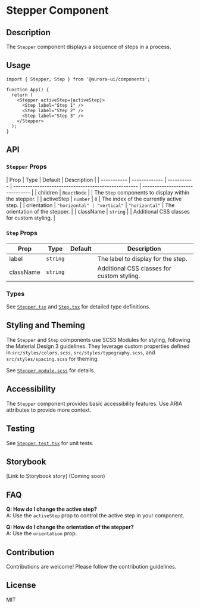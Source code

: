 # Stepper Component

## Description

The `Stepper` component displays a sequence of steps in a process.

## Usage

```tsx
import { Stepper, Step } from '@aurora-ui/components';

function App() {
  return (
    <Stepper activeStep={activeStep}>
      <Step label="Step 1" />
      <Step label="Step 2" />
      <Step label="Step 3" />
    </Stepper>
  );
}
```

## API

### `Stepper` Props

| Prop        | Type          | Default     | Description                                          |
| ----------- | ------------- | ----------- | ---------------------------------------------------- | ------------------------------- |
| children    | `ReactNode`   |             | The `Step` components to display within the stepper. |
| activeStep  | `number`      | `0`         | The index of the currently active step.              |
| orientation | `"horizontal" | "vertical"` | `"horizontal"`                                       | The orientation of the stepper. |
| className   | `string`      |             | Additional CSS classes for custom styling.           |

### `Step` Props

| Prop      | Type     | Default | Description                                |
| --------- | -------- | ------- | ------------------------------------------ |
| label     | `string` |         | The label to display for the step.         |
| className | `string` |         | Additional CSS classes for custom styling. |

### Types

See [`Stepper.tsx`](./Stepper.tsx) and [`Step.tsx`](./Step.tsx) for detailed type definitions.

## Styling and Theming

The `Stepper` and `Step` components use SCSS Modules for styling, following the Material Design 3 guidelines. They leverage custom properties defined in `src/styles/colors.scss`, `src/styles/typography.scss`, and `src/styles/spacing.scss` for theming.

See [`Stepper.module.scss`](./Stepper.module.scss) for details.

## Accessibility

The `Stepper` component provides basic accessibility features. Use ARIA attributes to provide more context.

## Testing

See [`Stepper.test.tsx`](./Stepper.test.tsx) for unit tests.

## Storybook

[Link to Storybook story] (Coming soon)

## FAQ

**Q: How do I change the active step?**  
A: Use the `activeStep` prop to control the active step in your component.

**Q: How do I change the orientation of the stepper?**  
A: Use the `orientation` prop.

## Contribution

Contributions are welcome! Please follow the contribution guidelines.

## License

MIT

